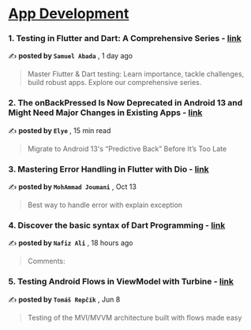 
<h1><a href=https://medium.com/tag/mobile-app-development/recommended target="_blank" rel="noopener noreferrer">App Development</a></h1>
<h3>1. Testing in Flutter and Dart: A Comprehensive Series - <a href=https://medium.com/itnext/testing-in-flutter-and-dart-overview-286be6baad17?source=tag_recommended_feed---------0-84----------mobile_app_development----------e3521ca8_84f5_45e8_b1d4_947d61736867------- target="_blank" rel="noopener noreferrer">link</a></h3>

✍️ **posted by `Samuel Abada`** <date> , 1 day ago</date>

<blockquote>Master Flutter & Dart testing: Learn importance, tackle challenges, build robust apps. Explore our comprehensive series.</blockquote>

<h3>2. The onBackPressed Is Now Deprecated in Android 13 and Might Need Major Changes in Existing Apps - <a href=https://medium.com/mobile-app-development-publication/migrate-to-android-13-predictive-back-soon-before-its-too-late-e1e1723f392?source=tag_recommended_feed---------1-107----------mobile_app_development----------e3521ca8_84f5_45e8_b1d4_947d61736867------- target="_blank" rel="noopener noreferrer">link</a></h3>

✍️ **posted by `Elye`** <date> , 15 min read</date>

<blockquote>Migrate to Android 13's “Predictive Back” Before It’s Too Late</blockquote>

<h3>3. Mastering Error Handling in Flutter with Dio - <a href=https://medium.com/@mohammadjoumani/error-handling-in-flutter-a1dfe81a2e0?source=tag_recommended_feed---------2-85----------mobile_app_development----------e3521ca8_84f5_45e8_b1d4_947d61736867------- target="_blank" rel="noopener noreferrer">link</a></h3>

✍️ **posted by `MohAmmad Joumani`** <date> , Oct 13</date>

<blockquote>Best way to handle error with explain exception</blockquote>

<h3>4. Discover the basic syntax of Dart Programming - <a href=https://medium.com/@nafizaali153/discover-the-basic-syntax-of-dart-programming-a0aad2007c81?source=tag_recommended_feed---------3-84----------mobile_app_development----------e3521ca8_84f5_45e8_b1d4_947d61736867------- target="_blank" rel="noopener noreferrer">link</a></h3>

✍️ **posted by `Nafiz Ali`** <date> , 18 hours ago</date>

<blockquote>Comments:</blockquote>

<h3>5. Testing Android Flows in ViewModel with Turbine - <a href=https://medium.com/proandroiddev/testing-android-flows-in-viewmodel-with-turbine-ea9bae7e811a?source=tag_recommended_feed---------4-107----------mobile_app_development----------e3521ca8_84f5_45e8_b1d4_947d61736867------- target="_blank" rel="noopener noreferrer">link</a></h3>

✍️ **posted by `Tomáš Repčík`** <date> , Jun 8</date>

<blockquote>Testing of the MVI/MVVM architecture built with flows made easy</blockquote>

